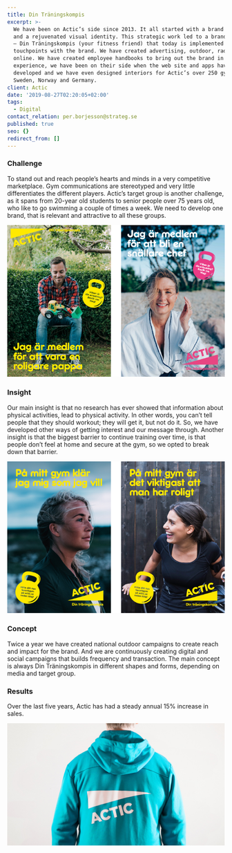 ```yaml
---
title: Din Träningskompis
excerpt: >-
  We have been on Actic’s side since 2013. It all started with a brand platform
  and a rejuvenated visual identity. This strategic work led to a brand promise
  – Din Träningskompis (your fitness friend) that today is implemented in all
  touchpoints with the brand. We have created advertising, outdoor, radio and
  online. We have created employee handbooks to bring out the brand in the gym
  experience, we have been on their side when the web site and apps have been
  developed and we have even designed interiors for Actic’s over 250 gyms in
  Sweden, Norway and Germany.
client: Actic
date: '2019-08-27T02:20:05+02:00'
tags:
  - Digital
contact_relation: per.borjesson@strateg.se
published: true
seo: {}
redirect_from: []
---
```

<Column md="6">

### Challenge

To stand out and reach people’s hearts and minds in a very competitive marketplace. Gym communications are stereotyped and very little differentiates the different players. Actic’s target group is another challenge, as it spans from 20-year old students to senior people over 75 years old, who like to go swimming a couple of times a week. We need to develop one brand, that is relevant and attractive to all these groups.

</Column>

<Column md="6">

![](/content/media/uploads/actic_1.jpg)

</Column>

<Column md="6">

### Insight

Our main insight is that no research has ever showed that information about physical activities, lead to physical activity. In other words, you can’t tell people that they should workout; they will get it, but not do it. So, we have developed other ways of getting interest and our message through. Another insight is that the biggest barrier to continue training over time, is that people don’t feel at home and secure at the gym, so we opted to break down that barrier.

</Column>

<Column md="6">

![](/content/media/uploads/actic_2.jpg)

</Column>

### Concept

Twice a year we have created national outdoor campaigns to create reach and impact for the brand. And we are continuously creating digital and social campaigns that builds frequency and transaction. The main concept is always Din Träningskompis in different shapes and forms, depending on media and target group.

### Results

Over the last five years, Actic has had a steady annual 15% increase in sales.

![](/content/media/uploads/actic_hoodie_1408x792.jpg)
